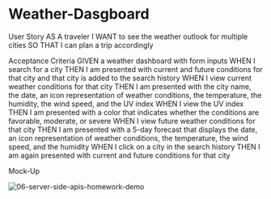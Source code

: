 # Weather-Dasgboard
User Story
AS A traveler
I WANT to see the weather outlook for multiple cities
SO THAT I can plan a trip accordingly




Acceptance Criteria
GIVEN a weather dashboard with form inputs
WHEN I search for a city
THEN I am presented with current and future conditions for that city and that city is added to the search history
WHEN I view current weather conditions for that city
THEN I am presented with the city name, the date, an icon representation of weather conditions, the temperature, the humidity, the wind speed, and the UV index
WHEN I view the UV index
THEN I am presented with a color that indicates whether the conditions are favorable, moderate, or severe
WHEN I view future weather conditions for that city
THEN I am presented with a 5-day forecast that displays the date, an icon representation of weather conditions, the temperature, the wind speed, and the humidity
WHEN I click on a city in the search history
THEN I am again presented with current and future conditions for that city


Mock-Up


 
![06-server-side-apis-homework-demo](https://user-images.githubusercontent.com/107386198/180348380-4e03720c-5aec-4de3-8f25-de6d4d9f2ca9.png)
